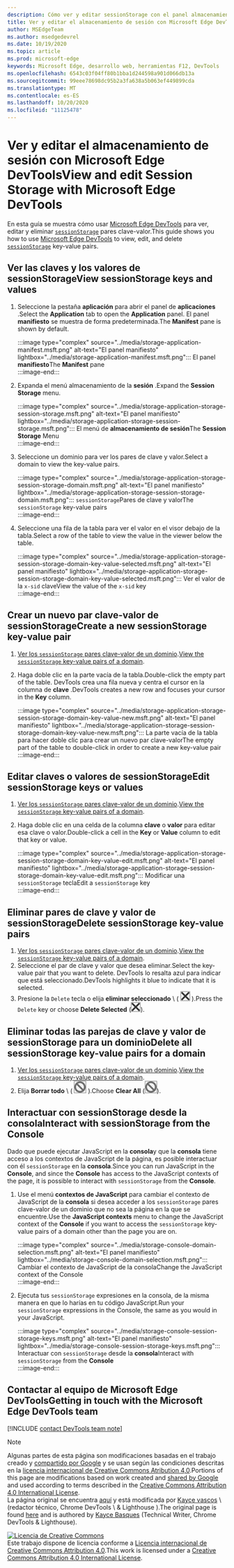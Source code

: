 ```yaml
---
description: Cómo ver y editar sessionStorage con el panel almacenamiento de la sesión y la consola.
title: Ver y editar el almacenamiento de sesión con Microsoft Edge DevTools
author: MSEdgeTeam
ms.author: msedgedevrel
ms.date: 10/19/2020
ms.topic: article
ms.prod: microsoft-edge
keywords: Microsoft Edge, desarrollo web, herramientas F12, DevTools
ms.openlocfilehash: 6543c03f04ff80b1bba1d244598a901d066db13a
ms.sourcegitcommit: 99eee78698dc95b2a3fa638a5b063ef449899cda
ms.translationtype: MT
ms.contentlocale: es-ES
ms.lasthandoff: 10/20/2020
ms.locfileid: "11125478"
---
```

<!-- Copyright Kayce Basques 

   Licensed under the Apache License, Version 2.0 (the "License");
   you may not use this file except in compliance with the License.
   You may obtain a copy of the License at

       https://www.apache.org/licenses/LICENSE-2.0

   Unless required by applicable law or agreed to in writing, software
   distributed under the License is distributed on an "AS IS" BASIS,
   WITHOUT WARRANTIES OR CONDITIONS OF ANY KIND, either express or implied.
   See the License for the specific language governing permissions and
   limitations under the License.  -->

# <span data-ttu-id="00867-104">Ver y editar el almacenamiento de sesión con Microsoft Edge DevTools</span><span class="sxs-lookup"><span data-stu-id="00867-104">View and edit Session Storage with Microsoft Edge DevTools</span></span>  

<span data-ttu-id="00867-105">En esta guía se muestra cómo usar [Microsoft Edge DevTools][MicrosoftEdgeDevTools] para ver, editar y eliminar [`sessionStorage`][MDNSessionStorage] pares clave-valor.</span><span class="sxs-lookup"><span data-stu-id="00867-105">This guide shows you how to use [Microsoft Edge DevTools][MicrosoftEdgeDevTools] to view, edit, and delete [`sessionStorage`][MDNSessionStorage] key-value pairs.</span></span>  

## <span data-ttu-id="00867-106">Ver las claves y los valores de sessionStorage</span><span class="sxs-lookup"><span data-stu-id="00867-106">View sessionStorage keys and values</span></span>  

1.  <span data-ttu-id="00867-107">Seleccione la pestaña **aplicación** para abrir el panel de **aplicaciones** .</span><span class="sxs-lookup"><span data-stu-id="00867-107">Select the **Application** tab to open the **Application** panel.</span></span>  <span data-ttu-id="00867-108">El panel **manifiesto** se muestra de forma predeterminada.</span><span class="sxs-lookup"><span data-stu-id="00867-108">The **Manifest** pane is shown by default.</span></span>  
    
    :::image type="complex" source="../media/storage-application-manifest.msft.png" alt-text="El panel manifiesto" lightbox="../media/storage-application-manifest.msft.png":::
       <span data-ttu-id="00867-110">El panel **manifiesto**</span><span class="sxs-lookup"><span data-stu-id="00867-110">The **Manifest** pane</span></span>  
    :::image-end:::  
    
1.  <span data-ttu-id="00867-111">Expanda el menú almacenamiento de la **sesión** .</span><span class="sxs-lookup"><span data-stu-id="00867-111">Expand the **Session Storage** menu.</span></span>  
    
    :::image type="complex" source="../media/storage-application-storage-session-storage.msft.png" alt-text="El panel manifiesto" lightbox="../media/storage-application-storage-session-storage.msft.png":::
       <span data-ttu-id="00867-113">El menú de **almacenamiento de sesión**</span><span class="sxs-lookup"><span data-stu-id="00867-113">The **Session Storage** Menu</span></span>  
    :::image-end:::  
    
1.  <span data-ttu-id="00867-114">Seleccione un dominio para ver los pares de clave y valor.</span><span class="sxs-lookup"><span data-stu-id="00867-114">Select a domain to view the key-value pairs.</span></span>  
    
    :::image type="complex" source="../media/storage-application-storage-session-storage-domain.msft.png" alt-text="El panel manifiesto" lightbox="../media/storage-application-storage-session-storage-domain.msft.png":::
       <span data-ttu-id="00867-116">`sessionStorage`Pares de clave y valor</span><span class="sxs-lookup"><span data-stu-id="00867-116">The `sessionStorage` key-value pairs</span></span>  
    :::image-end:::  
    
1.  <span data-ttu-id="00867-117">Seleccione una fila de la tabla para ver el valor en el visor debajo de la tabla.</span><span class="sxs-lookup"><span data-stu-id="00867-117">Select a row of the table to view the value in the viewer below the table.</span></span>  
    
    :::image type="complex" source="../media/storage-application-storage-session-storage-domain-key-value-selected.msft.png" alt-text="El panel manifiesto" lightbox="../media/storage-application-storage-session-storage-domain-key-value-selected.msft.png":::
       <span data-ttu-id="00867-119">Ver el valor de la `x-sid` clave</span><span class="sxs-lookup"><span data-stu-id="00867-119">View the value of the `x-sid` key</span></span>  
    :::image-end:::  
    
## <span data-ttu-id="00867-120">Crear un nuevo par clave-valor de sessionStorage</span><span class="sxs-lookup"><span data-stu-id="00867-120">Create a new sessionStorage key-value pair</span></span>  

1.  <span data-ttu-id="00867-121">[Ver los `sessionStorage` pares clave-valor de un dominio](#view-sessionstorage-keys-and-values).</span><span class="sxs-lookup"><span data-stu-id="00867-121">[View the `sessionStorage` key-value pairs of a domain](#view-sessionstorage-keys-and-values).</span></span>  
1.  <span data-ttu-id="00867-122">Haga doble clic en la parte vacía de la tabla.</span><span class="sxs-lookup"><span data-stu-id="00867-122">Double-click the empty part of the table.</span></span>  <span data-ttu-id="00867-123">DevTools crea una fila nueva y centra el cursor en la columna de **clave** .</span><span class="sxs-lookup"><span data-stu-id="00867-123">DevTools creates a new row and focuses your cursor in the **Key** column.</span></span>  
    
    :::image type="complex" source="../media/storage-application-storage-session-storage-domain-key-value-new.msft.png" alt-text="El panel manifiesto" lightbox="../media/storage-application-storage-session-storage-domain-key-value-new.msft.png":::
       <span data-ttu-id="00867-125">La parte vacía de la tabla para hacer doble clic para crear un nuevo par clave-valor</span><span class="sxs-lookup"><span data-stu-id="00867-125">The empty part of the table to double-click in order to create a new key-value pair</span></span>  
    :::image-end:::  
    
## <span data-ttu-id="00867-126">Editar claves o valores de sessionStorage</span><span class="sxs-lookup"><span data-stu-id="00867-126">Edit sessionStorage keys or values</span></span>  

1.  <span data-ttu-id="00867-127">[Ver los `sessionStorage` pares clave-valor de un dominio](#view-sessionstorage-keys-and-values).</span><span class="sxs-lookup"><span data-stu-id="00867-127">[View the `sessionStorage` key-value pairs of a domain](#view-sessionstorage-keys-and-values).</span></span>  
1.  <span data-ttu-id="00867-128">Haga doble clic en una celda de la columna **clave** o **valor** para editar esa clave o valor.</span><span class="sxs-lookup"><span data-stu-id="00867-128">Double-click a cell in the **Key** or **Value** column to edit that key or value.</span></span>  
    
    :::image type="complex" source="../media/storage-application-storage-session-storage-domain-key-value-edit.msft.png" alt-text="El panel manifiesto" lightbox="../media/storage-application-storage-session-storage-domain-key-value-edit.msft.png":::
       <span data-ttu-id="00867-130">Modificar una `sessionStorage` tecla</span><span class="sxs-lookup"><span data-stu-id="00867-130">Edit a `sessionStorage` key</span></span>  
    :::image-end:::  
    
## <span data-ttu-id="00867-131">Eliminar pares de clave y valor de sessionStorage</span><span class="sxs-lookup"><span data-stu-id="00867-131">Delete sessionStorage key-value pairs</span></span>  

1.  <span data-ttu-id="00867-132">[Ver los `sessionStorage` pares clave-valor de un dominio](#view-sessionstorage-keys-and-values).</span><span class="sxs-lookup"><span data-stu-id="00867-132">[View the `sessionStorage` key-value pairs of a domain](#view-sessionstorage-keys-and-values).</span></span>  
1.  <span data-ttu-id="00867-133">Seleccione el par de clave y valor que desea eliminar.</span><span class="sxs-lookup"><span data-stu-id="00867-133">Select the key-value pair that you want to delete.</span></span>  <span data-ttu-id="00867-134">DevTools lo resalta azul para indicar que está seleccionado.</span><span class="sxs-lookup"><span data-stu-id="00867-134">DevTools highlights it blue to indicate that it is selected.</span></span>  
1.  <span data-ttu-id="00867-135">Presione la `Delete` tecla o elija **eliminar seleccionado** \ ( ![ eliminar seleccionado ][ImageDeleteIcon] \).</span><span class="sxs-lookup"><span data-stu-id="00867-135">Press the `Delete` key or choose **Delete Selected** \(![Delete Selected][ImageDeleteIcon]\).</span></span>  
    
## <span data-ttu-id="00867-136">Eliminar todas las parejas de clave y valor de sessionStorage para un dominio</span><span class="sxs-lookup"><span data-stu-id="00867-136">Delete all sessionStorage key-value pairs for a domain</span></span>  

1.  <span data-ttu-id="00867-137">[Ver los `sessionStorage` pares clave-valor de un dominio](#view-sessionstorage-keys-and-values).</span><span class="sxs-lookup"><span data-stu-id="00867-137">[View the `sessionStorage` key-value pairs of a domain](#view-sessionstorage-keys-and-values).</span></span>  
1.  <span data-ttu-id="00867-138">Elija **Borrar todo** \ ( ![ Borrar todo ][ImageClearIcon] \).</span><span class="sxs-lookup"><span data-stu-id="00867-138">Choose **Clear All** \(![Clear All][ImageClearIcon]\).</span></span>  
    
## <span data-ttu-id="00867-139">Interactuar con sessionStorage desde la consola</span><span class="sxs-lookup"><span data-stu-id="00867-139">Interact with sessionStorage from the Console</span></span>  

<span data-ttu-id="00867-140">Dado que puede ejecutar JavaScript en la **consola**y que la **consola** tiene acceso a los contextos de JavaScript de la página, es posible interactuar con él `sessionStorage` en la **consola**.</span><span class="sxs-lookup"><span data-stu-id="00867-140">Since you can run JavaScript in the **Console**, and since the **Console** has access to the JavaScript contexts of the page, it is possible to interact with `sessionStorage` from the **Console**.</span></span>  

1.  <span data-ttu-id="00867-141">Use el menú **contextos de JavaScript** para cambiar el contexto de JavaScript de la **consola** si desea acceder a los `sessionStorage` pares clave-valor de un dominio que no sea la página en la que se encuentre.</span><span class="sxs-lookup"><span data-stu-id="00867-141">Use the **JavaScript contexts** menu to change the JavaScript context of the **Console** if you want to access the `sessionStorage` key-value pairs of a domain other than the page you are on.</span></span>  
    
    :::image type="complex" source="../media/storage-console-domain-selection.msft.png" alt-text="El panel manifiesto" lightbox="../media/storage-console-domain-selection.msft.png":::
       <span data-ttu-id="00867-143">Cambiar el contexto de JavaScript de la consola</span><span class="sxs-lookup"><span data-stu-id="00867-143">Change the JavaScript context of the Console</span></span>  
    :::image-end:::  
    
1.  <span data-ttu-id="00867-144">Ejecuta tus `sessionStorage` expresiones en la consola, de la misma manera en que lo harías en tu código JavaScript.</span><span class="sxs-lookup"><span data-stu-id="00867-144">Run your `sessionStorage` expressions in the Console, the same as you would in your JavaScript.</span></span>  
    
    :::image type="complex" source="../media/storage-console-session-storage-keys.msft.png" alt-text="El panel manifiesto" lightbox="../media/storage-console-session-storage-keys.msft.png":::
       <span data-ttu-id="00867-146">Interactuar con `sessionStorage` desde la **consola**</span><span class="sxs-lookup"><span data-stu-id="00867-146">Interact with `sessionStorage` from the **Console**</span></span>  
    :::image-end:::  
    
## <span data-ttu-id="00867-147">Contactar al equipo de Microsoft Edge DevTools</span><span class="sxs-lookup"><span data-stu-id="00867-147">Getting in touch with the Microsoft Edge DevTools team</span></span>  

[!INCLUDE [contact DevTools team note](../includes/contact-devtools-team-note.md)]  

<!-- image links -->  

[ImageClearIcon]: ../media/clear-icon.msft.png  
[ImageDeleteIcon]: ../media/delete-icon.msft.png  

<!-- links -->  

[MicrosoftEdgeDevTools]: ../../devtools-guide-chromium.md "Herramientas para desarrolladores de Microsoft Edge (cromo) | Microsoft docs"  

[MDNSessionStorage]: https://developer.mozilla.org/docs/Web/API/Window/sessionStorage "Window. sessionStorage | MDN"  

> [!NOTE]
> <span data-ttu-id="00867-150">Algunas partes de esta página son modificaciones basadas en el trabajo creado y [compartido por Google][GoogleSitePolicies] y se usan según las condiciones descritas en la [licencia internacional de Creative Commons Atribution 4,0][CCA4IL].</span><span class="sxs-lookup"><span data-stu-id="00867-150">Portions of this page are modifications based on work created and [shared by Google][GoogleSitePolicies] and used according to terms described in the [Creative Commons Attribution 4.0 International License][CCA4IL].</span></span>  
> <span data-ttu-id="00867-151">La página original se encuentra [aquí](https://developers.google.com/web/tools/chrome-devtools/storage/sessionstorage) y está modificada por [Kayce vascos][KayceBasques] \ (redactor técnico, Chrome DevTools \ & Lighthouse \).</span><span class="sxs-lookup"><span data-stu-id="00867-151">The original page is found [here](https://developers.google.com/web/tools/chrome-devtools/storage/sessionstorage) and is authored by [Kayce Basques][KayceBasques] \(Technical Writer, Chrome DevTools \& Lighthouse\).</span></span>  

[![Licencia de Creative Commons][CCby4Image]][CCA4IL]  
<span data-ttu-id="00867-153">Este trabajo dispone de licencia conforme a [Licencia internacional de Creative Commons Attribution 4.0][CCA4IL].</span><span class="sxs-lookup"><span data-stu-id="00867-153">This work is licensed under a [Creative Commons Attribution 4.0 International License][CCA4IL].</span></span>  

[CCA4IL]: https://creativecommons.org/licenses/by/4.0  
[CCby4Image]: https://i.creativecommons.org/l/by/4.0/88x31.png  
[GoogleSitePolicies]: https://developers.google.com/terms/site-policies  
[KayceBasques]: https://developers.google.com/web/resources/contributors/kaycebasques  
